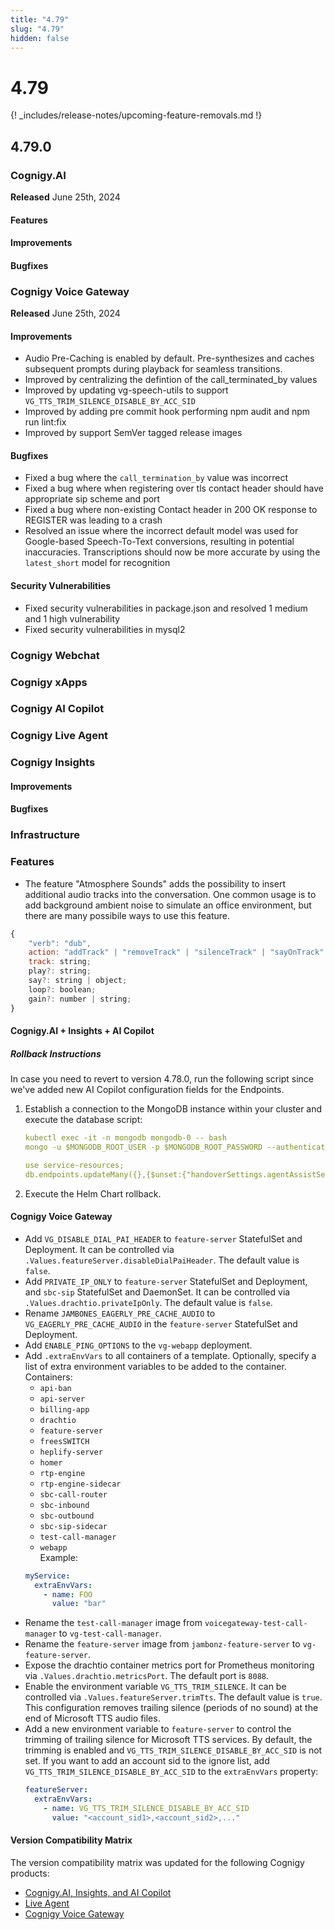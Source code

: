 ```yaml
---
title: "4.79"
slug: "4.79"
hidden: false
---
```


# 4.79

{! _includes/release-notes/upcoming-feature-removals.md !}

## 4.79.0

### Cognigy.AI

**Released** June 25th, 2024

#### Features



#### Improvements



#### Bugfixes



### Cognigy Voice Gateway

**Released** June 25th, 2024

#### Improvements
- Audio Pre-Caching is enabled by default. Pre-synthesizes and caches subsequent prompts during playback for seamless transitions.
- Improved by centralizing the defintion of the call_terminated_by values
- Improved by updating vg-speech-utils to support `VG_TTS_TRIM_SILENCE_DISABLE_BY_ACC_SID`
- Improved by adding pre commit hook performing npm audit and npm run lint:fix 
- Improved by support SemVer tagged release images

#### Bugfixes

- Fixed a bug where the `call_termination_by` value was incorrect
- Fixed a bug where when registering over tls contact header should have appropriate sip scheme and port
- Fixed a bug where non-existing Contact header in 200 OK response to REGISTER was leading to a crash
- Resolved an issue where the incorrect default model was used for Google-based Speech-To-Text conversions, resulting in potential inaccuracies. Transcriptions should now be more accurate by using the `latest_short` model for recognition

#### Security Vulnerabilities
- Fixed security vulnerabilities in package.json and resolved 1 medium and 1 high vulnerability
- Fixed security vulnerabilities in mysql2

### Cognigy Webchat

### Cognigy xApps

### Cognigy AI Copilot

### Cognigy Live Agent

### Cognigy Insights



#### Improvements



#### Bugfixes


### Infrastructure

### Features

- The feature "Atmosphere Sounds" adds the possibility to insert additional audio tracks into the conversation. One common usage is to add background ambient noise to simulate an office environment, but there are many possibile ways to use this feature.

```js
{
	"verb": "dub",
	action: "addTrack" | "removeTrack" | "silenceTrack" | "sayOnTrack" | "playOnTrack";
	track: string;
	play?: string;
	say?: string | object;
	loop?: boolean;
	gain?: number | string;
}
```

#### Cognigy.AI + Insights + AI Copilot

##### Rollback Instructions

In case you need to revert to version 4.78.0, run the following script since we've added new AI Copilot configuration fields for the Endpoints.

1. Establish a connection to the MongoDB instance within your cluster and execute the database script:

    ```yaml
    kubectl exec -it -n mongodb mongodb-0 -- bash
    mongo -u $MONGODB_ROOT_USER -p $MONGODB_ROOT_PASSWORD --authenticationDatabase admin

    use service-resources;
    db.endpoints.updateMany({},{$unset:{"handoverSettings.agentAssistSettings.copilotType":""}});
    ```

2. Execute the Helm Chart rollback.

#### Cognigy Voice Gateway

- Add `VG_DISABLE_DIAL_PAI_HEADER` to `feature-server` StatefulSet and Deployment. It can be controlled via `.Values.featureServer.disableDialPaiHeader`. The default value is `false`.
- Add `PRIVATE_IP_ONLY` to `feature-server` StatefulSet and Deployment, and `sbc-sip` StatefulSet and DaemonSet. It can be controlled via `.Values.drachtio.privateIpOnly`. The default value is `false`.
- Rename `JAMBONES_EAGERLY_PRE_CACHE_AUDIO` to `VG_EAGERLY_PRE_CACHE_AUDIO` in the `feature-server` StatefulSet and Deployment.
- Add `ENABLE_PING_OPTIONS` to the `vg-webapp` deployment.
- Add `.extraEnvVars` to all containers of a template. Optionally, specify a list of extra environment variables to be added to the container.
  Containers:
    - `api-ban`
    - `api-server`
    - `billing-app`
    - `drachtio`
    - `feature-server`
    - `freesSWITCH`
    - `heplify-server`
    - `homer`
    - `rtp-engine`
    - `rtp-engine-sidecar`
    - `sbc-call-router`
    - `sbc-inbound`
    - `sbc-outbound`
    - `sbc-sip-sidecar`
    - `test-call-manager`
    - `webapp`<br>
    Example:
    ```yaml
    myService:
      extraEnvVars:
        - name: FOO
          value: "bar"
    ```
- Rename the `test-call-manager` image from `voicegateway-test-call-manager` to `vg-test-call-manager`.
- Rename the `feature-server` image from `jambonz-feature-server` to `vg-feature-server`.
- Expose the drachtio container metrics port for Prometheus monitoring via `.Values.drachtio.metricsPort`. The default port is `8088`.
- Enable the environment variable `VG_TTS_TRIM_SILENCE`. It can be controlled via `.Values.featureServer.trimTts`. The default value is `true`. This configuration removes trailing silence (periods of no sound) at the end of Microsoft TTS audio files.
- Add a new environment variable to `feature-server` to control the trimming of trailing silence for Microsoft TTS services. By default, the trimming is enabled and `VG_TTS_TRIM_SILENCE_DISABLE_BY_ACC_SID` is not set. If you want to add an account sid to the ignore list, add `VG_TTS_TRIM_SILENCE_DISABLE_BY_ACC_SID` to the `extraEnvVars` property:
    ```yaml
    featureServer:
      extraEnvVars:
        - name: VG_TTS_TRIM_SILENCE_DISABLE_BY_ACC_SID
          value: "<account_sid1>,<account_sid2>,..."
    ```

#### Version Compatibility Matrix

The version compatibility matrix was updated for the following Cognigy products:

- [Cognigy.AI, Insights, and AI Copilot](../ai/installation/version-compatibility-matrix.md)
- [Live Agent](../live-agent/installation/deployment/version-compatibility-matrix.md)
- [Cognigy Voice Gateway](../voice-gateway/installation/version-compatibility-matrix.md)